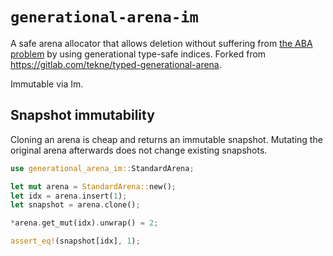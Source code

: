 # `generational-arena-im`

A safe arena allocator that allows deletion without suffering from [the ABA
problem](https://en.wikipedia.org/wiki/ABA_problem) by using generational type-safe
indices. Forked from https://gitlab.com/tekne/typed-generational-arena.

Immutable via Im.

## Snapshot immutability

Cloning an arena is cheap and returns an immutable snapshot. Mutating the
original arena afterwards does not change existing snapshots.

```rust
use generational_arena_im::StandardArena;

let mut arena = StandardArena::new();
let idx = arena.insert(1);
let snapshot = arena.clone();

*arena.get_mut(idx).unwrap() = 2;

assert_eq!(snapshot[idx], 1);
```


